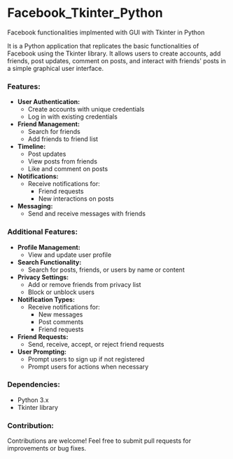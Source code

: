 # Facebook_Tkinter_Python
Facebook functionalities implmented with GUI with Tkinter in Python

It is a Python application that replicates the basic functionalities of Facebook using the Tkinter library. It allows users to create accounts, add friends, post updates, comment on posts, and interact with friends' posts in a simple graphical user interface.

### Features:
- **User Authentication:**
    - Create accounts with unique credentials
    - Log in with existing credentials
- **Friend Management:**
    - Search for friends
    - Add friends to friend list
- **Timeline:**
    - Post updates
    - View posts from friends
    - Like and comment on posts
- **Notifications:**
    - Receive notifications for:
        - Friend requests
        - New interactions on posts
- **Messaging:**
    - Send and receive messages with friends

### Additional Features:
- **Profile Management:**
    - View and update user profile
- **Search Functionality:**
    - Search for posts, friends, or users by name or content
- **Privacy Settings:**
    - Add or remove friends from privacy list
    - Block or unblock users
- **Notification Types:**
    - Receive notifications for:
        - New messages
        - Post comments
        - Friend requests
- **Friend Requests:**
    - Send, receive, accept, or reject friend requests
- **User Prompting:**
    - Prompt users to sign up if not registered
    - Prompt users for actions when necessary

### Dependencies:
- Python 3.x
- Tkinter library

### Contribution:
Contributions are welcome! Feel free to submit pull requests for improvements or bug fixes.
